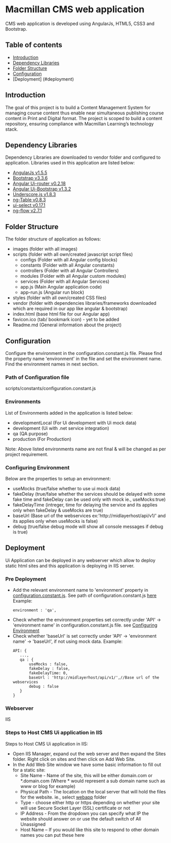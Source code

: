 # Macmillan CMS web application
CMS web application is developed using AngularJs, HTML5, CSS3 and Bootstrap.

## Table of contents
 - [Introduction](#introduction)
 - [Dependency Libraries](#dependency-libraries)
 - [Folder Structure](#folder-structure)
 - [Configuration](#configuration)
 - [Deployment] (#deployment)
 
## Introduction
The goal of this project is to build a Content Management System for managing course content thus enable near simultaneous publishing course content in Print and Digital format.  The project is scoped to build a content repository, ensuring compliance with Macmillan Learning’s technology stack.

## Dependency Libraries
Dependency Libraries are downloaded to vendor folder and configured to application. Libraries used in this application are listed below:
* [AngularJs v1.5.5](https://angularjs.org/) 
* [Bootstrap v3.3.6](https://getbootstrap.com)
* [Angular Ui-router v0.2.18](https://github.com/angular-ui/ui-router/wiki)
* [Angular Ui-Bootstrap v1.3.2](https://angular-ui.github.io/bootstrap/)
* [Underscore.js v1.8.3](http://underscorejs.org/)
* [ng-Table v0.8.3](http://ng-table.com/)
* [ui-select v0.17.1](http://github.com/angular-ui/ui-select)
* [ng-flow v2.7.1](https://flowjs.github.io/ng-flow/)

## Folder Structure
The folder structure of application as follows:
 - images (folder with all images)
 - scripts (folder with all own/created javascript script files)
   - configs (Folder with all Angular config blocks)
   - constants (Folder with all Angular constants)
   - controllers (Folder with all Angular Controllers)
   - modules (Folder with all Angular custom modules)
   - services (Folder with all Angular Services)
   - app.js (Main Angular application code)
   - app-run.js (Angular run block)
 - styles (folder with all own/created CSS files)
 - vendor (folder with dependencies libraries/frameworks downloaded which are required in our app like angular & bootstrap)
 - index.html (base html file for our Angular app)
 - favicon.ico (tab/ bookmark icon) - yet to be added
 - Readme.md (General information about the project)
 
## Configuration 
Configure the environment in the configuration.constant.js file. Please find the property name 'environment' in the file and set the environment name. Find the environment names in next section. 

### Path of Configuration file
scripts/constants/configuration.constant.js

### Environments
List of Environments added in the application is listed below:
 - developmentLocal (For Ui development with Ui mock data)
 - development (Ui with .net service integration)
 - qa (QA purpose)
 - production (For Production)

Note: Above listed environments name are not final & will be changed as per project requirement.

### Configuring Environment 
Below are the properties to setup an environment:
 - useMocks (true/false whether to use ui mock data)
 - fakeDelay (true/false whether the services should be delayed with some fake time and fakeDelay can be used only with mock ie., useMocks:true)
 - fakeDelayTime (intreger, time for delaying the service and its applies only when fakeDelay & useMocks are true)
 - baseUrl (Base url of the webservices ex:'http://midlayerhost/api/v1/' and its applies only when useMocks is false)
 - debug (true/false debug mode will show all console messages if debug is true)

## Deployment
Ui Application can be deployed in any webserver which allow to deploy static html sites and this application is deploying in IIS server. 

### Pre Deployment
 - Add the relevant environment name to 'environment' property in [configuration.constant.js](https://github.com/macmillanhighered/CMS/blob/master/webapp/scripts/constants/configuration.constant.js). See path of configuration.constant.js [here](#path-of-configuration-file)
     Example:
     ```
     environment : 'qa',
     ``` 
 - Check whether the environment properties set correctly under 'API' -> 'environment name' in configuration.constant.js file. see [Configuring Environment](#configuring-environment)
 - Check whether 'baseUrl' is set correctly under 'API' -> 'environment name' -> 'baseUrl', if not using mock data.
     Example:
     ```
     API: {
        ...,
        qa : {
            useMocks : false,
            fakeDelay : false,
            fakeDelayTime: 0,
            baseUrl : 'http://midlayerhost/api/v1/',//Base url of the webservices
            debug : false
        }
     }
     ```

### Webserver
IIS

### Steps to Host CMS Ui application in IIS
Steps to Host CMS Ui application in IIS:
 - Open IIS Manager, expand out the web server and then expand the Sites folder. Right click on sites and then click on Add Web Site.
 - In the Add Web Site window we have some basic information to fill out for a static site:
   - Site Name - Name of the site, this will be either domain.com or *.domain.com (Where * would represent a sub domain name such as www or blog for example)
   - Physical Path - The location on the local server that will hold the files for the website. ie., select [webapp](https://github.com/macmillanhighered/CMS/tree/master/webapp) folder    
   - Type - choose either http or https depending on whether your site will use Secure Socket Layer (SSL) certificate or not
   - IP Address - From the dropdown you can specify what IP the website should answer on or use the default switch of All Unassigned
   - Host Name – If you would like this site to respond to other domain names you can put these here
